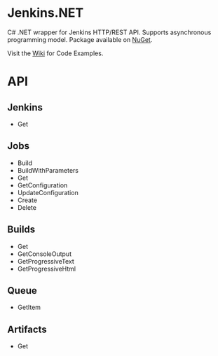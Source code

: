 Jenkins.NET
===========

C# .NET wrapper for Jenkins HTTP/REST API. Supports asynchronous programming model. Package available on [NuGet](https://www.nuget.org/packages/jenkinsnet).

Visit the [Wiki](https://github.com/null511/Jenkins.NET/wiki) for Code Examples.


API
======

## Jenkins
- Get

## Jobs
- Build
- BuildWithParameters
- Get
- GetConfiguration
- UpdateConfiguration
- Create
- Delete

## Builds
- Get
- GetConsoleOutput
- GetProgressiveText
- GetProgressiveHtml

## Queue
- GetItem

## Artifacts
- Get
